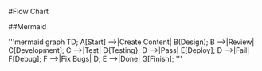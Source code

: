 #Flow Chart

##Mermaid

 '''mermaid
 graph TD;
 A[Start] -->|Create Content| B(Design);
    B -->|Review| C[Development];
    C -->|Test| D{Testing};
    D -->|Pass| E[Deploy];
    D -->|Fail| F[Debug];
    F -->|Fix Bugs| D;
    E -->|Done| G[Finish];
    '''
 
    
